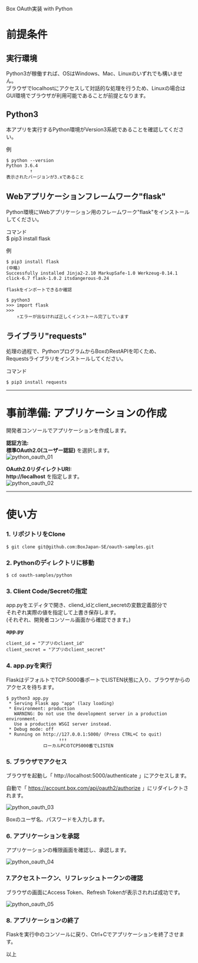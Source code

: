 Box OAuth実装 with Python

# 前提条件

## 実行環境

Python3が稼働すれば、OSはWindows、Mac、Linuxのいずれでも構いません。  
ブラウザでlocalhostにアクセスして対話的な処理を行うため、Linuxの場合はGUI環境でブラウザが利用可能であることが前提となります。  


## Python3

本アプリを実行するPython環境がVersion3系統であることを確認してください。  

例  
```
$ python --version
Python 3.6.4
         ↑
表示されたバージョンが3.xであること
```


## Webアプリケーションフレームワーク"flask"

Python環境にWebアプリケーション用のフレームワーク"flask"をインストールしてください。  

コマンド  
$ pip3 install flask

例  
```
$ pip3 install flask
(中略)
Successfully installed Jinja2-2.10 MarkupSafe-1.0 Werkzeug-0.14.1 click-6.7 flask-1.0.2 itsdangerous-0.24

flaskをインポートできるか確認

$ python3
>>> import flask
>>>
    ↑エラーが出なければ正しくインストール完了しています

```

## ライブラリ"requests"

処理の過程で、PythonプログラムからBoxのRestAPIを叩くため、  
Requestsライブラリをインストールしてください。  

コマンド  
```
$ pip3 install requests
```


---
# 事前準備: アプリケーションの作成

開発者コンソールでアプリケーションを作成します。

**認証方法:**  
**標準OAuth2.0(ユーザー認証)** を選択します。  
![python_oauth_01](./img/python_oauth_01.png)  


**OAuth2.0リダイレクトURI:**  
**http://localhost** を指定します。  
![python_oauth_02](./img/python_oauth_02.png)  


---
# 使い方

### 1. リポジトリをClone

```
$ git clone git@github.com:BoxJapan-SE/oauth-samples.git
```

### 2. Pythonのディレクトリに移動

```
$ cd oauth-samples/python
```

### 3. Client Code/Secretの指定

app.pyをエディタで開き、cliend_idとclient_secretの変数定義部分で  
それぞれ実際の値を指定して上書き保存します。  
(それぞれ、開発者コンソール画面から確認できます。)  

**app.py**  
```
client_id = "アプリのclient_id"
client_secret = "アプリのclient_secret"
```


### 4. app.pyを実行

FlaskはデフォルトでTCP:5000番ポートでLISTEN状態に入り、ブラウザからのアクセスを待ちます。  

```
$ python3 app.py
 * Serving Flask app "app" (lazy loading)
 * Environment: production
   WARNING: Do not use the development server in a production environment.
   Use a production WSGI server instead.
 * Debug mode: off
 * Running on http://127.0.0.1:5000/ (Press CTRL+C to quit)
                    ↑↑↑
              ローカルPCのTCP5000番でLISTEN
```

### 5. ブラウザでアクセス

ブラウザを起動し「 http://localhost:5000/authenticate 」にアクセスします。  

自動で「 https://account.box.com/api/oauth2/authorize 」にリダイレクトされます。  

![python_oauth_03](./img/python_oauth_03.png)

Boxのユーザ名、パスワードを入力します。  


### 6. アプリケーションを承認

アプリケーションの権限画面を確認し、承認します。  

![python_oauth_04](./img/python_oauth_04.png)  


### 7.アクセストークン、リフレッシュトークンの確認

ブラウザの画面にAccess Token、Refresh Tokenが表示されれば成功です。  

![python_oauth_05](./img/python_oauth_05.png)  


### 8. アプリケーションの終了

Flaskを実行中のコンソールに戻り、Ctrl+Cでアプリケーションを終了させます。  


以上
